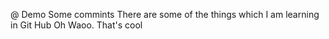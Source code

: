 @ Demo
Some commints
There are some of the things which I am learning in Git Hub
Oh Waoo. 
That's cool
